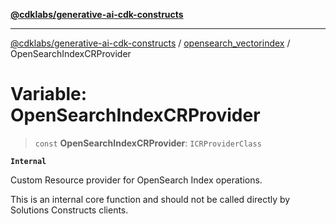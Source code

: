 [**@cdklabs/generative-ai-cdk-constructs**](../../../README.md)

***

[@cdklabs/generative-ai-cdk-constructs](../../../README.md) / [opensearch\_vectorindex](../README.md) / OpenSearchIndexCRProvider

# Variable: OpenSearchIndexCRProvider

> `const` **OpenSearchIndexCRProvider**: `ICRProviderClass`

**`Internal`**

Custom Resource provider for OpenSearch Index operations.

 This is an internal core function and should not be called directly by Solutions Constructs clients.

